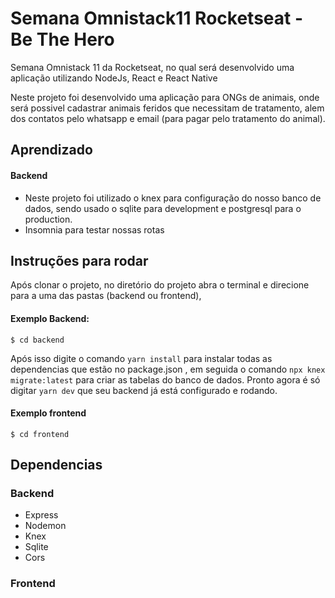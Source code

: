 # Semana Omnistack11 Rocketseat - Be The Hero
Semana Omnistack 11 da Rocketseat, no qual será desenvolvido uma aplicação utilizando NodeJs, React e React Native

Neste projeto foi desenvolvido uma aplicação para ONGs de animais, onde será possivel cadastrar animais feridos que necessitam de tratamento, 
alem dos contatos pelo whatsapp e email (para pagar pelo tratamento do animal).

## Aprendizado
#### Backend
- Neste projeto foi utilizado o knex para configuração do nosso banco de dados, sendo usado o sqlite para development e 
postgresql para o production.
- Insomnia para testar nossas rotas
## Instruções para rodar
Após clonar o projeto, no diretório do projeto abra o terminal e direcione para a uma das pastas (backend ou frontend), 
#### Exemplo Backend:
`$ cd backend`

Após isso digite o comando `yarn install` para instalar todas as dependencias que estão no package.json , em seguida
o comando `npx knex migrate:latest` para criar as tabelas do banco de dados. 
Pronto agora é só digitar `yarn dev` que seu backend já está configurado e rodando.
#### Exemplo frontend

`$ cd frontend`

## Dependencias
### Backend
- Express
- Nodemon
- Knex
- Sqlite
- Cors
### Frontend
